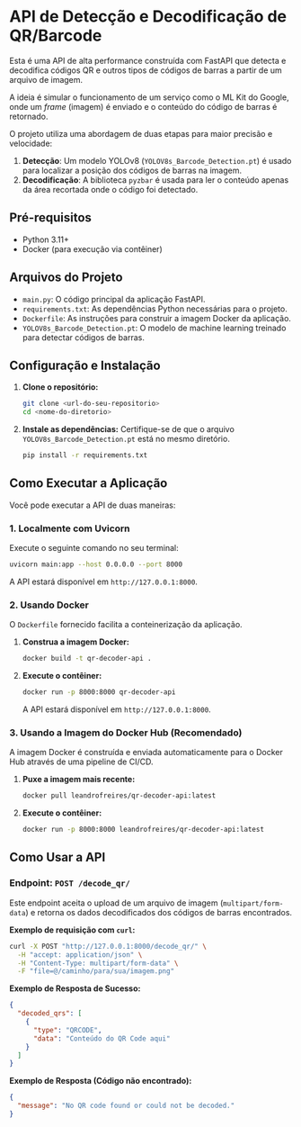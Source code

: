 # API de Detecção e Decodificação de QR/Barcode

Esta é uma API de alta performance construída com FastAPI que detecta e decodifica códigos QR e outros tipos de códigos de barras a partir de um arquivo de imagem.

A ideia é simular o funcionamento de um serviço como o ML Kit do Google, onde um *frame* (imagem) é enviado e o conteúdo do código de barras é retornado.

O projeto utiliza uma abordagem de duas etapas para maior precisão e velocidade:
1.  **Detecção**: Um modelo YOLOv8 (`YOLOV8s_Barcode_Detection.pt`) é usado para localizar a posição dos códigos de barras na imagem.
2.  **Decodificação**: A biblioteca `pyzbar` é usada para ler o conteúdo apenas da área recortada onde o código foi detectado.

## Pré-requisitos

*   Python 3.11+
*   Docker (para execução via contêiner)

## Arquivos do Projeto

*   `main.py`: O código principal da aplicação FastAPI.
*   `requirements.txt`: As dependências Python necessárias para o projeto.
*   `Dockerfile`: As instruções para construir a imagem Docker da aplicação.
*   `YOLOV8s_Barcode_Detection.pt`: O modelo de machine learning treinado para detectar códigos de barras.

## Configuração e Instalação

1.  **Clone o repositório:**
    ```bash
    git clone <url-do-seu-repositorio>
    cd <nome-do-diretorio>
    ```

2.  **Instale as dependências:**
    Certifique-se de que o arquivo `YOLOV8s_Barcode_Detection.pt` está no mesmo diretório.
    ```bash
    pip install -r requirements.txt
    ```

## Como Executar a Aplicação

Você pode executar a API de duas maneiras:

### 1. Localmente com Uvicorn

Execute o seguinte comando no seu terminal:
```bash
uvicorn main:app --host 0.0.0.0 --port 8000
```
A API estará disponível em `http://127.0.0.1:8000`.

### 2. Usando Docker

O `Dockerfile` fornecido facilita a conteinerização da aplicação.

1.  **Construa a imagem Docker:**
    ```bash
    docker build -t qr-decoder-api .
    ```

2.  **Execute o contêiner:**
    ```bash
    docker run -p 8000:8000 qr-decoder-api
    ```
    A API estará disponível em `http://127.0.0.1:8000`.

### 3. Usando a Imagem do Docker Hub (Recomendado)

A imagem Docker é construída e enviada automaticamente para o Docker Hub através de uma pipeline de CI/CD.

1.  **Puxe a imagem mais recente:**
    ```bash
    docker pull leandrofreires/qr-decoder-api:latest
    ```

2.  **Execute o contêiner:**
    ```bash
    docker run -p 8000:8000 leandrofreires/qr-decoder-api:latest
    ```

## Como Usar a API

### Endpoint: `POST /decode_qr/`

Este endpoint aceita o upload de um arquivo de imagem (`multipart/form-data`) e retorna os dados decodificados dos códigos de barras encontrados.

**Exemplo de requisição com `curl`:**
```bash
curl -X POST "http://127.0.0.1:8000/decode_qr/" \
  -H "accept: application/json" \
  -H "Content-Type: multipart/form-data" \
  -F "file=@/caminho/para/sua/imagem.png"
```

**Exemplo de Resposta de Sucesso:**
```json
{
  "decoded_qrs": [
    {
      "type": "QRCODE",
      "data": "Conteúdo do QR Code aqui"
    }
  ]
}
```

**Exemplo de Resposta (Código não encontrado):**
```json
{
  "message": "No QR code found or could not be decoded."
}
```
